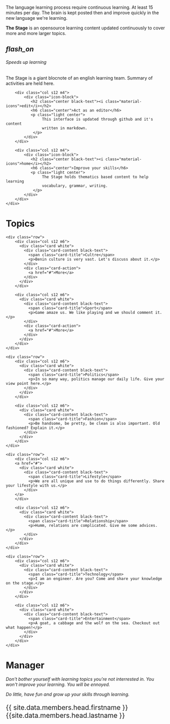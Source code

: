 <!--Import Google Icon Font-->
<link href="https://fonts.googleapis.com/icon?family=Material+Icons" rel="stylesheet">
<!--Import materialize.css-->
<link type="text/css" rel="stylesheet" href="css/materialize.min.css"  media="screen,projection"/>
<link type="text/css" rel="stylesheet" href="css/main.css"  media="screen,projection"/>

<!--Let browser know website is optimized for mobile-->
<meta name="viewport" content="width=device-width, initial-scale=1.0"/>

<div class="black-text">
<p class="justify">
The language learning process require continuous learning. At least 15 minutes per day. 
The brain is kept posted then and improve quickly in the new language we're learning.
</p>
<p class="justify">
<strong>The Stage</strong> is an opensource learning content updated continuously to cover
more and more larger topics.
</p>
</div>

<div class="row">
    <div class="section">
        <div class="col s12 m4">
            <div class="icon-block">
               <h2 class="center black-text"><i class="material-icons">flash_on</i></h2>
               <h6 class="center">Speeds up learning</h6>
               <p class="light center">
                    The Stage is a giant blocnote of an english learning team. 
                    Summary of activities are held here.
                </p>
            </div>
        </div>
        
        <div class="col s12 m4">
            <div class="icon-block">
               <h2 class="center black-text"><i class="material-icons">edit</i></h2>
               <h6 class="center">Act as an editor</h6>
               <p class="light center">
                    This interface is updated through github and it's content
                    written in markdown.
                </p>
            </div>
        </div>
        
        <div class="col s12 m4">
            <div class="icon-block">
               <h2 class="center black-text"><i class="material-icons">home</i></h2>
               <h6 class="center">Improve your skills</h6>
               <p class="light center">
                    The Stage holds thematics based content to help learning 
                    vocabulary, grammar, writing.
                </p>
            </div>
        </div>
    </div>
</div>
<div class="row"></div>
<div class="divider"></div>

<div class="section">
    <h1 class="center">Topics</h1>
    <div class="row"></div>
    <div class="row"></div>
    <div class="row"></div>
    
    <div class="row">
        <div class="col s12 m6">
          <div class="card white">
            <div class="card-content black-text">
              <span class="card-title">Cultre</span>
              <p>Benin culture is very vast. Let's discuss about it.</p>
            </div>
            <div class="card-action">
              <a href="#">More</a>
            </div>
          </div>
        </div>
        
        <div class="col s12 m6">
          <div class="card white">
            <div class="card-content black-text">
              <span class="card-title">Sport</span>
              <p>Game amaze us. We like playing and we should comment it.</p>
            </div>
            <div class="card-action">
              <a href="#">More</a>
            </div>
          </div>
        </div>
    </div>
    
    <div class="row">
        <div class="col s12 m6">
          <div class="card white">
            <div class="card-content black-text">
              <span class="card-title">Politics</span>
              <p>In so many way, politics manage our daily life. Give your view point here.</p>
            </div>
          </div>
        </div>
        
        <div class="col s12 m6">
          <div class="card white">
            <div class="card-content black-text">
              <span class="card-title">Fashion</span>
              <p>Be handsome, be pretty, be clean is also important. Old fashioned? Explain it.</p>
            </div>
          </div>
        </div>
    </div>
    
    <div class="row">
        <div class="col s12 m6">
        <a href="#">
          <div class="card white">
            <div class="card-content black-text">
              <span class="card-title">Lifestyle</span>
              <p>We are all unique and use to do things differently. Share your lifestyle with us.</p>
            </div>
        </a>
        </div>
        
        <div class="col s12 m6">
          <div class="card white">
            <div class="card-content black-text">
              <span class="card-title">Relationship</span>
              <p>Humm, relations are complicated. Give me some advices.</p>
            </div>
          </div>
        </div>
    </div>

    <div class="row">
        <div class="col s12 m6">
          <div class="card white">
            <div class="card-content black-text">
              <span class="card-title">Technology</span>
              <p>I am an engineer. Are you? Come and share your knowledge on the stage.</p>
            </div>
          </div>
        </div>
        
        <div class="col s12 m6">
          <div class="card white">
            <div class="card-content black-text">
              <span class="card-title">Entertainment</span>
              <p>A goat, a cabbage and the wolf on the sea. Checkout out what happen!</p>
            </div>
          </div>
        </div>
    </div>
</div>
<div class="row"></div>
<div class="section">
    <h1 class="center">Manager</h1>
    <div class="row"></div>
    <div class="row"></div>
    <div>
        <p class="center">
            <p class="center">
            <i>
                Don't bother yourself with learning topics you're not interrested in. 
                You won't improve your learning. You will be ennoyed.
            </i></p>
            <p class="center">
            <i>
                Do little, have fun and grow up your skills through learning.
            </i></p>
        </p>
        <p style="font-size:1.5em" class="center">
            <span class="grey-text">{{ site.data.members.head.firstname }} {{site.data.members.head.lastname }}</span>
        </p>
    </div>
</div>

